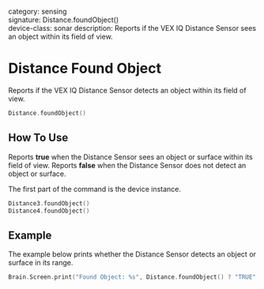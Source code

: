 category: sensing  
signature: Distance.foundObject()  
device-class: sonar
description: Reports if the VEX IQ Distance Sensor sees an object within its field of view. 

# Distance Found Object

Reports if the VEX IQ Distance Sensor detects an object within its field of view. 

```cpp
Distance.foundObject()
```

## How To Use

Reports **true** when the Distance Sensor sees an object or surface within its field of view. Reports **false** when the Distance Sensor does not detect an object or surface.

The first part of the command is the device instance.

```cpp
Distance3.foundObject()
Distance4.foundObject()
```

## Example

The example below prints whether the Distance Sensor detects an object or surface in its range.

```cpp
Brain.Screen.print("Found Object: %s", Distance.foundObject() ? "TRUE" : "FALSE");
```

<advanced>
</advanced>